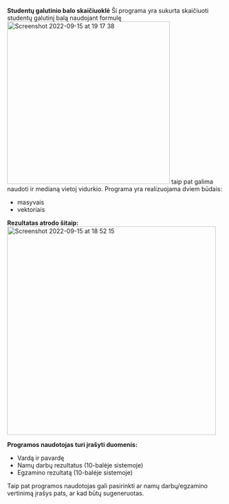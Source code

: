 
**Studentų galutinio balo skaičiuoklė**
Ši programa yra sukurta skaičiuoti studentų galutinį balą naudojant formulę   
<img width="378" alt="Screenshot 2022-09-15 at 19 17 38" src="https://user-images.githubusercontent.com/113093671/190455666-fddee56d-f813-4ac3-be4f-808cf290430b.png">
taip pat galima naudoti ir medianą vietoj vidurkio. 
Programa yra realizuojama dviem būdais: 
- masyvais
- vektoriais

**Rezultatas atrodo šitaip:**
<img width="485" alt="Screenshot 2022-09-15 at 18 52 15" src="https://user-images.githubusercontent.com/113093671/190455259-eae1271c-b9cd-400a-8ad9-15e82e5b5dbf.png">

**Programos naudotojas turi įrašyti duomenis:**

-  Vardą ir pavardę
-  Namų darbų rezultatus (10-balėje sistemoje)
-  Egzamino rezultatą (10-balėje sistemoje)

Taip pat programos naudotojas gali pasirinkti ar namų darbų/egzamino vertinimą įrašys pats, ar kad būtų sugeneruotas.

